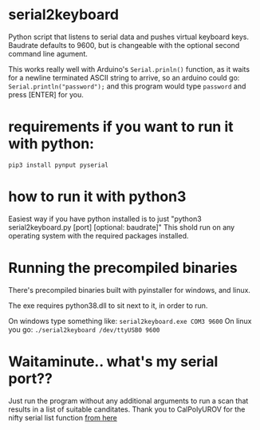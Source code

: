 # serial2keyboard
Python script that listens to serial data and pushes virtual keyboard keys. Baudrate defaults to 9600, but is changeable with the optional second command line agument. 

This works really well with Arduino's 
```Serial.prinln()``` function, as it waits for a newline terminated ASCII string to arrive, so an arduino could go:
```Serial.println("password");``` and this program would type ```password``` and press [ENTER] for you.

# requirements if you want to run it with python:
```
pip3 install pynput pyserial
```

# how to run it with python3
Easiest way if you have python installed is to just "python3 serial2keyboard.py [port] [optional: baudrate]" 
This shold run on any operating system with the required packages installed.

# Running the precompiled binaries

There's precompiled binaries built with pyinstaller for windows, and linux.

The exe requires python38.dll to sit next to it, in order to run.

On windows type something like: 
```serial2keyboard.exe COM3 9600```
On linux you go:
```./serial2keyboard /dev/ttyUSB0 9600```

# Waitaminute.. what's my serial port??
Just run the program without any additional arguments to run a scan that results in a list of suitable canditates. Thank you to CalPolyUROV for the nifty serial list function [from here](https://github.com/CalPolyUROV/UROV2019/blob/master/raspi/snr/comms/serial/serial_finder.py) 

